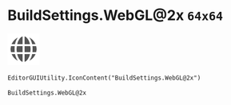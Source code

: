 # BuildSettings.WebGL@2x `64x64`
<img src="/img/BuildSettings.WebGL@2x.png" width=64 height=64>

``` CSharp
EditorGUIUtility.IconContent("BuildSettings.WebGL@2x")
```
```
BuildSettings.WebGL@2x
```
